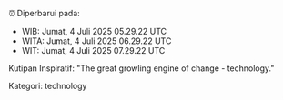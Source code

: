 ⏰ Diperbarui pada:
- WIB: Jumat, 4 Juli 2025 05.29.22 UTC
- WITA: Jumat, 4 Juli 2025 06.29.22 UTC
- WIT: Jumat, 4 Juli 2025 07.29.22 UTC

Kutipan Inspiratif:
"The great growling engine of change - technology."


Kategori: technology

